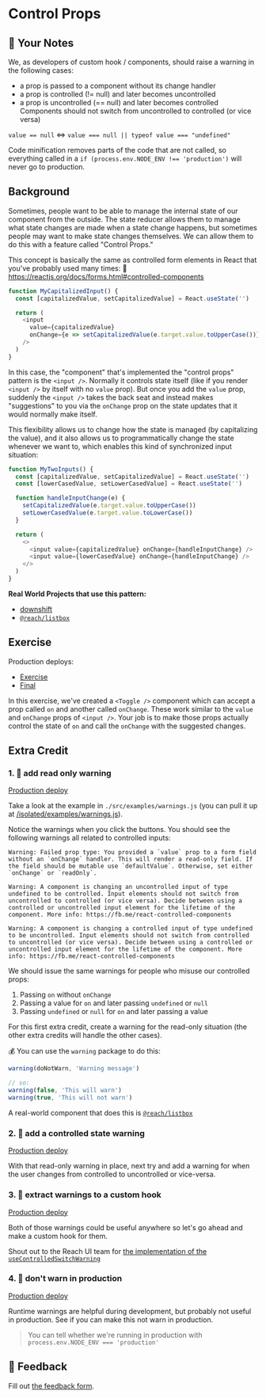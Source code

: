 # Control Props

## 📝 Your Notes

We, as developers of custom hook / components, should raise a warning in the
following cases:

- a prop is passed to a component without its change handler
- a prop is controlled (!= null) and later becomes uncontrolled
- a prop is uncontrolled (== null) and later becomes controlled Components
  should not switch from uncontrolled to controlled (or vice versa)

`value == null` <=> `value === null || typeof value === "undefined"`

Code minification removes parts of the code that are not called, so everything
called in a `if (process.env.NODE_ENV !== 'production')` will never go to
production.

## Background

Sometimes, people want to be able to manage the internal state of our component
from the outside. The state reducer allows them to manage what state changes are
made when a state change happens, but sometimes people may want to make state
changes themselves. We can allow them to do this with a feature called "Control
Props."

This concept is basically the same as controlled form elements in React that
you've probably used many times: 📜
https://reactjs.org/docs/forms.html#controlled-components

```javascript
function MyCapitalizedInput() {
  const [capitalizedValue, setCapitalizedValue] = React.useState('')

  return (
    <input
      value={capitalizedValue}
      onChange={e => setCapitalizedValue(e.target.value.toUpperCase())}
    />
  )
}
```

In this case, the "component" that's implemented the "control props" pattern is
the `<input />`. Normally it controls state itself (like if you render
`<input />` by itself with no `value` prop). But once you add the `value` prop,
suddenly the `<input />` takes the back seat and instead makes "suggestions" to
you via the `onChange` prop on the state updates that it would normally make
itself.

This flexibility allows us to change how the state is managed (by capitalizing
the value), and it also allows us to programmatically change the state whenever
we want to, which enables this kind of synchronized input situation:

```javascript
function MyTwoInputs() {
  const [capitalizedValue, setCapitalizedValue] = React.useState('')
  const [lowerCasedValue, setLowerCasedValue] = React.useState('')

  function handleInputChange(e) {
    setCapitalizedValue(e.target.value.toUpperCase())
    setLowerCasedValue(e.target.value.toLowerCase())
  }

  return (
    <>
      <input value={capitalizedValue} onChange={handleInputChange} />
      <input value={lowerCasedValue} onChange={handleInputChange} />
    </>
  )
}
```

**Real World Projects that use this pattern:**

- [downshift](https://github.com/downshift-js/downshift)
- [`@reach/listbox`](https://reacttraining.com/reach-ui/listbox)

## Exercise

Production deploys:

- [Exercise](http://advanced-react-patterns.netlify.app/isolated/exercise/06.js)
- [Final](http://advanced-react-patterns.netlify.app/isolated/final/06.js)

In this exercise, we've created a `<Toggle />` component which can accept a prop
called `on` and another called `onChange`. These work similar to the `value` and
`onChange` props of `<input />`. Your job is to make those props actually
control the state of `on` and call the `onChange` with the suggested changes.

## Extra Credit

### 1. 💯 add read only warning

[Production deploy](http://advanced-react-patterns.netlify.app/isolated/final/06.extra-1.js)

Take a look at the example in `./src/examples/warnings.js` (you can pull it up
at
[/isolated/examples/warnings.js](http://localhost:3000/isolated/examples/warnings.js)).

Notice the warnings when you click the buttons. You should see the following
warnings all related to controlled inputs:

```
Warning: Failed prop type: You provided a `value` prop to a form field without an `onChange` handler. This will render a read-only field. If the field should be mutable use `defaultValue`. Otherwise, set either `onChange` or `readOnly`.
```

```
Warning: A component is changing an uncontrolled input of type undefined to be controlled. Input elements should not switch from uncontrolled to controlled (or vice versa). Decide between using a controlled or uncontrolled input element for the lifetime of the component. More info: https://fb.me/react-controlled-components
```

```
Warning: A component is changing a controlled input of type undefined to be uncontrolled. Input elements should not switch from controlled to uncontrolled (or vice versa). Decide between using a controlled or uncontrolled input element for the lifetime of the component. More info: https://fb.me/react-controlled-components
```

We should issue the same warnings for people who misuse our controlled props:

1. Passing `on` without `onChange`
2. Passing a value for `on` and later passing `undefined` or `null`
3. Passing `undefined` or `null` for `on` and later passing a value

For this first extra credit, create a warning for the read-only situation (the
other extra credits will handle the other cases).

💰 You can use the `warning` package to do this:

```javascript
warning(doNotWarn, 'Warning message')

// so:
warning(false, 'This will warn')
warning(true, 'This will not warn')
```

A real-world component that does this is
[`@reach/listbox`](https://reacttraining.com/reach-ui/listbox/)

### 2. 💯 add a controlled state warning

[Production deploy](http://advanced-react-patterns.netlify.app/isolated/final/06.extra-2.js)

With that read-only warning in place, next try and add a warning for when the
user changes from controlled to uncontrolled or vice-versa.

### 3. 💯 extract warnings to a custom hook

[Production deploy](http://advanced-react-patterns.netlify.app/isolated/final/06.extra-3.js)

Both of those warnings could be useful anywhere so let's go ahead and make a
custom hook for them.

Shout out to the Reach UI team for
[the implementation of the `useControlledSwitchWarning`](https://github.com/reach/reach-ui/blob/a376daec462ccb53d33f4471306dff35383a03a5/packages/utils/src/index.tsx#L407-L443)

### 4. 💯 don't warn in production

[Production deploy](http://advanced-react-patterns.netlify.app/isolated/final/06.extra-4.js)

Runtime warnings are helpful during development, but probably not useful in
production. See if you can make this not warn in production.

> You can tell whether we're running in production with
> `process.env.NODE_ENV === 'production'`

## 🦉 Feedback

Fill out
[the feedback form](https://ws.kcd.im/?ws=Advanced%20React%20Patterns%20%F0%9F%A4%AF&e=06%3A%20Control%20Props&em=yoh.legrand%40gmail.com).
